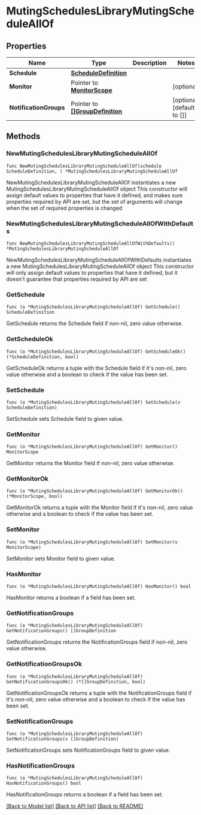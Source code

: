 # MutingSchedulesLibraryMutingScheduleAllOf

## Properties

Name | Type | Description | Notes
------------ | ------------- | ------------- | -------------
**Schedule** | [**ScheduleDefinition**](ScheduleDefinition.md) |  | 
**Monitor** | Pointer to [**MonitorScope**](MonitorScope.md) |  | [optional] 
**NotificationGroups** | Pointer to [**[]GroupDefinition**](GroupDefinition.md) |  | [optional] [default to []]

## Methods

### NewMutingSchedulesLibraryMutingScheduleAllOf

`func NewMutingSchedulesLibraryMutingScheduleAllOf(schedule ScheduleDefinition, ) *MutingSchedulesLibraryMutingScheduleAllOf`

NewMutingSchedulesLibraryMutingScheduleAllOf instantiates a new MutingSchedulesLibraryMutingScheduleAllOf object
This constructor will assign default values to properties that have it defined,
and makes sure properties required by API are set, but the set of arguments
will change when the set of required properties is changed

### NewMutingSchedulesLibraryMutingScheduleAllOfWithDefaults

`func NewMutingSchedulesLibraryMutingScheduleAllOfWithDefaults() *MutingSchedulesLibraryMutingScheduleAllOf`

NewMutingSchedulesLibraryMutingScheduleAllOfWithDefaults instantiates a new MutingSchedulesLibraryMutingScheduleAllOf object
This constructor will only assign default values to properties that have it defined,
but it doesn't guarantee that properties required by API are set

### GetSchedule

`func (o *MutingSchedulesLibraryMutingScheduleAllOf) GetSchedule() ScheduleDefinition`

GetSchedule returns the Schedule field if non-nil, zero value otherwise.

### GetScheduleOk

`func (o *MutingSchedulesLibraryMutingScheduleAllOf) GetScheduleOk() (*ScheduleDefinition, bool)`

GetScheduleOk returns a tuple with the Schedule field if it's non-nil, zero value otherwise
and a boolean to check if the value has been set.

### SetSchedule

`func (o *MutingSchedulesLibraryMutingScheduleAllOf) SetSchedule(v ScheduleDefinition)`

SetSchedule sets Schedule field to given value.


### GetMonitor

`func (o *MutingSchedulesLibraryMutingScheduleAllOf) GetMonitor() MonitorScope`

GetMonitor returns the Monitor field if non-nil, zero value otherwise.

### GetMonitorOk

`func (o *MutingSchedulesLibraryMutingScheduleAllOf) GetMonitorOk() (*MonitorScope, bool)`

GetMonitorOk returns a tuple with the Monitor field if it's non-nil, zero value otherwise
and a boolean to check if the value has been set.

### SetMonitor

`func (o *MutingSchedulesLibraryMutingScheduleAllOf) SetMonitor(v MonitorScope)`

SetMonitor sets Monitor field to given value.

### HasMonitor

`func (o *MutingSchedulesLibraryMutingScheduleAllOf) HasMonitor() bool`

HasMonitor returns a boolean if a field has been set.

### GetNotificationGroups

`func (o *MutingSchedulesLibraryMutingScheduleAllOf) GetNotificationGroups() []GroupDefinition`

GetNotificationGroups returns the NotificationGroups field if non-nil, zero value otherwise.

### GetNotificationGroupsOk

`func (o *MutingSchedulesLibraryMutingScheduleAllOf) GetNotificationGroupsOk() (*[]GroupDefinition, bool)`

GetNotificationGroupsOk returns a tuple with the NotificationGroups field if it's non-nil, zero value otherwise
and a boolean to check if the value has been set.

### SetNotificationGroups

`func (o *MutingSchedulesLibraryMutingScheduleAllOf) SetNotificationGroups(v []GroupDefinition)`

SetNotificationGroups sets NotificationGroups field to given value.

### HasNotificationGroups

`func (o *MutingSchedulesLibraryMutingScheduleAllOf) HasNotificationGroups() bool`

HasNotificationGroups returns a boolean if a field has been set.


[[Back to Model list]](../README.md#documentation-for-models) [[Back to API list]](../README.md#documentation-for-api-endpoints) [[Back to README]](../README.md)


